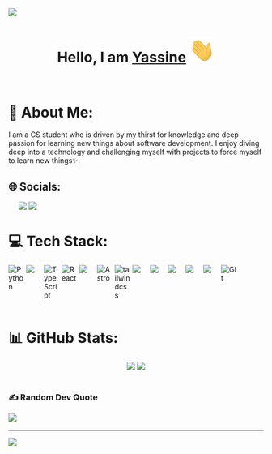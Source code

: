 
![](https://activity-graph.herokuapp.com/graph?theme=react-dark&hide_border=true&area=true)
<div align="center">



# Hello, I am <a  href="https://www.linkedin.com/in/yassine-ben-azouz-724782242/">Yassine</a> <img src="https://raw.githubusercontent.com/ABSphreak/ABSphreak/master/gifs/Hi.gif" width="50px">


</div>
<br>

# 💫 About Me:
I am a CS student who is driven by my thirst for knowledge and deep passion for learning new things about software development. I enjoy diving deep into a technology and challenging myself with projects to force myself to learn new things✨.


## 🌐 Socials:
<span>
  
<a style="margin-left:20px" href="https://www.linkedin.com/in/yassine-ben-azouz-724782242/"><img src="https://img.shields.io/badge/linkedin-%230077B5.svg?style=for-the-badge&logo=linkedin&logoColor=white" /></a>
<a href="mailto:yassinebenazouz123@gmail.com" >
  <img src="https://img.shields.io/badge/Gmail-D14836?style=for-the-badge&logo=gmail&logoColor=white" /></a>

</span>

# 💻 Tech Stack:
<div style="display:flex; gap:5px;">
<img a alt="Python" width="30px"  src="https://cdn.jsdelivr.net/gh/devicons/devicon/icons/python/python-original.svg"/>
<img width="30px"  src="https://cdn.simpleicons.org/php" />
<img  alt="TypeScript" width="30px" src="https://cdn.jsdelivr.net/gh/devicons/devicon/icons/typescript/typescript-plain.svg" />
<img  alt="React" width="30px" src="https://cdn.jsdelivr.net/gh/devicons/devicon/icons/react/react-original.svg" />
<img width="30px"  src="https://cdn.simpleicons.org/nextdotjs/white" />
<img  alt="Astro" width="30px" src="https://cdn.simpleicons.org/astro" />
<img width="30px"  alt="tailwindcss" src="https://cdn.jsdelivr.net/gh/devicons/devicon/icons/tailwindcss/tailwindcss-plain.svg" />
<img width="30px"  src="https://cdn.simpleicons.org/jquery" />
<img width="30px"  src="https://cdn.jsdelivr.net/gh/devicons/devicon/icons/nodejs/nodejs-original.svg" />
<img width="30px"  src="https://cdn.simpleicons.org/prisma/white" />
<img width="30px"   src="https://cdn.simpleicons.org/mongodb" />
<img width="30px"  src="https://cdn.simpleicons.org/firebase/orange" />
<img  alt="Git" width="30px"src="https://cdn.jsdelivr.net/gh/devicons/devicon/icons/git/git-original.svg" />
</div><br>

# 📊 GitHub Stats:
<div align="center">
<img src="https://github-readme-streak-stats.herokuapp.com/?user=benAzouzYassin&theme=light&hide_border=false">
<img src="https://github-readme-stats.vercel.app/api/top-langs/?username=benAzouzYassin&theme=light&hide_border=false&include_all_commits=false&count_private=false&layout=compact">

</div><br/>



### ✍️ Random Dev Quote
![](https://quotes-github-readme.vercel.app/api?type=horizontal&theme=radical)

---
[![](https://visitcount.itsvg.in/api?id=benAzouzYassin&icon=0&color=8)](https://visitcount.itsvg.in)

<!-- Proudly created with GPRM ( https://gprm.itsvg.in ) -->
